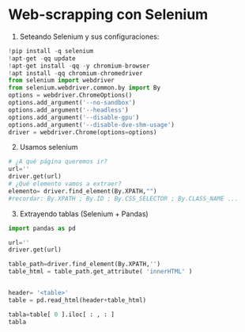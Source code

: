 # Web-scrapping con Selenium

1. Seteando Selenium y sus configuraciones:
```python
!pip install -q selenium
!apt-get -qq update
!apt-get install -qq -y chromium-browser
!apt install -qq chromium-chromedriver
from selenium import webdriver
from selenium.webdriver.common.by import By
options = webdriver.ChromeOptions()
options.add_argument('--no-sandbox')
options.add_argument('--headless')
options.add_argument('--disable-gpu')
options.add_argument('--disable-dve-shm-usage')
driver = webdriver.Chrome(options=options)
```


2. Usamos selenium
```python
# ¿A qué página queremos ir?
url=''
driver.get(url)
# ¿Qué elemento vamos a extraer?
elemento= driver.find_element(By.XPATH,"")
#recordar: By.XPATH ; By.ID ; By.CSS_SELECTOR ; By.CLASS_NAME ...
```
    

3. Extrayendo tablas (Selenium + Pandas)
```python
import pandas as pd

url=''
driver.get(url)

table_path=driver.find_element(By.XPATH,'')
table_html = table_path.get_attribute( 'innerHTML' )


header= '<table>'
table = pd.read_html(header+table_html)

tabla=table[ 0 ].iloc[ : , : ]
tabla
```

        
